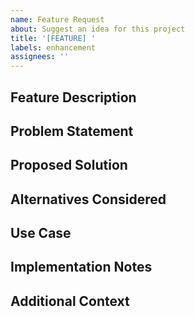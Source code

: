 ```yaml
---
name: Feature Request
about: Suggest an idea for this project
title: '[FEATURE] '
labels: enhancement
assignees: ''
---
```


## Feature Description
<!-- A clear and concise description of the feature -->

## Problem Statement
<!-- What problem does this feature solve? -->

## Proposed Solution
<!-- How would you like this feature to work? -->

## Alternatives Considered
<!-- Any alternative solutions or features you've considered? -->

## Use Case
<!-- Describe a specific use case for this feature -->

## Implementation Notes
<!-- Optional: technical details, dependencies, affected crates -->

## Additional Context
<!-- Add any other context, screenshots, or examples -->
